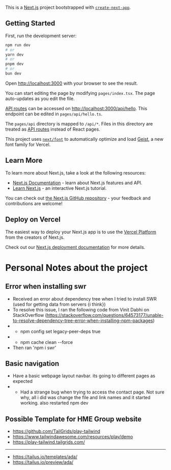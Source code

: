 This is a [Next.js](https://nextjs.org) project bootstrapped with [`create-next-app`](https://nextjs.org/docs/pages/api-reference/create-next-app).

## Getting Started

First, run the development server:

```bash
npm run dev
# or
yarn dev
# or
pnpm dev
# or
bun dev
```

Open [http://localhost:3000](http://localhost:3000) with your browser to see the result.

You can start editing the page by modifying `pages/index.tsx`. The page auto-updates as you edit the file.

[API routes](https://nextjs.org/docs/pages/building-your-application/routing/api-routes) can be accessed on [http://localhost:3000/api/hello](http://localhost:3000/api/hello). This endpoint can be edited in `pages/api/hello.ts`.

The `pages/api` directory is mapped to `/api/*`. Files in this directory are treated as [API routes](https://nextjs.org/docs/pages/building-your-application/routing/api-routes) instead of React pages.

This project uses [`next/font`](https://nextjs.org/docs/pages/building-your-application/optimizing/fonts) to automatically optimize and load [Geist](https://vercel.com/font), a new font family for Vercel.

## Learn More

To learn more about Next.js, take a look at the following resources:

- [Next.js Documentation](https://nextjs.org/docs) - learn about Next.js features and API.
- [Learn Next.js](https://nextjs.org/learn-pages-router) - an interactive Next.js tutorial.

You can check out [the Next.js GitHub repository](https://github.com/vercel/next.js) - your feedback and contributions are welcome!

## Deploy on Vercel

The easiest way to deploy your Next.js app is to use the [Vercel Platform](https://vercel.com/new?utm_medium=default-template&filter=next.js&utm_source=create-next-app&utm_campaign=create-next-app-readme) from the creators of Next.js.

Check out our [Next.js deployment documentation](https://nextjs.org/docs/pages/building-your-application/deploying) for more details.

# Personal Notes about the project
## Error when installing swr
- Received an error about dependency tree when I tried to install SWR (used for getting data from servers {i think})
- To resolve this issue, I ran the following code from Vinit Dabhi on StackOverflow (https://stackoverflow.com/questions/64573177/unable-to-resolve-dependency-tree-error-when-installing-npm-packages)
- - npm config set legacy-peer-deps true
- - npm cache clean --force
- Then ran 'npm i swr'

## Basic navigation
- Have a basic webpage layout navbar. its going to different pages as expected
- - Had a strange bug when trying to access the contact page. Not sure why, all i did was change the file and link names and it started working. also restarted npm dev

## Possible Template for HME Group website
- https://github.com/TailGrids/play-tailwind
- https://www.tailwindawesome.com/resources/play/demo
- https://play-tailwind.tailgrids.com/
--------
- https://tailus.io/templates/ada/
- https://tailus.io/preview/ada/
